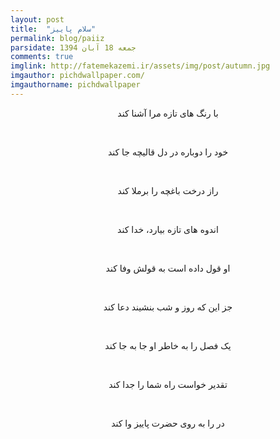 ```yaml
---
layout: post
title:  "سلام پاییز"
permalink: blog/paiiz
parsidate: جمعه 18 آبان 1394
comments: true
imglink: http://fatemekazemi.ir/assets/img/post/autumn.jpg
imgauthor: pichdwallpaper.com/
imgauthorname: pichdwallpaper
---
```

<p style="text-align: center;>
پاییز می رسد که مرا مبتلا کند
</p>
<p style="text-align: center;>
با رنگ های تازه مرا آشنا کند
</p><br/>
<p style="text-align: center;>
پاییز می رسد که همانند سال پیش
</p>
<p style="text-align: center;>
خود را دوباره در دل قالیچه جا کند
</p><br/>
<p style="text-align: center;>
او می رسد که از پس نه ماه انتظار
</p>
<p style="text-align: center;>
راز درخت باغچه را برملا کند
</p><br/>
<p style="text-align: center;>
او قول داده است که امسال از سفر
</p>
<p style="text-align: center;>
اندوه های تازه بیارد، خدا کند
</p><br/>
<p style="text-align: center;>
او می رسد که باز هم عاشق کند مرا
</p>
<p style="text-align: center;>
او قول داده است به قولش وفا کند
</p><br/>
<p style="text-align: center;>
پاییز عاشق است و راهی نمانده است
</p>
<p style="text-align: center;>
جز این که روز و شب بنشیند دعا کند
</p><br/>
<p style="text-align: center;>
شاید اثر کند و خداوند فصل ها
</p>
<p style="text-align: center;>
یک فصل را به خاطر او جا به جا کند
</p><br/>
<p style="text-align: center;>
تقویم خواست از تو بگیرد بهار را
</p>
<p style="text-align: center;>
تقدیر خواست راه شما را جدا کند
</p><br/>
<p style="text-align: center;>
خش خش، صدای پای خزان است، یک نفر
</p>
<p style="text-align: center;>
در را به روی حضرت پاییز وا کند
</p>  